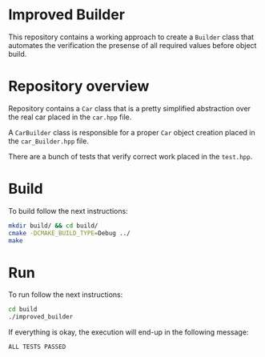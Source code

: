 # Improved Builder

This repository contains a working approach to create a `Builder` class that automates the verification the presense of all required values before object build.

# Repository overview
Repository contains a `Car` class that is a pretty simplified abstraction over the real car placed in the `car.hpp` file.

A `CarBuilder` class is responsible for a proper `Car` object creation placed in the `car_Builder.hpp` file.

There are a bunch of tests that verify correct work placed in the `test.hpp`.

# Build
To build follow the next instructions:
```bash
mkdir build/ && cd build/
cmake -DCMAKE_BUILD_TYPE=Debug ../
make
```

# Run
To run follow the next instructions:
```bash
cd build 
./improved_builder
```
If everything is okay, the execution will end-up in the following message:
```bash
ALL TESTS PASSED
```